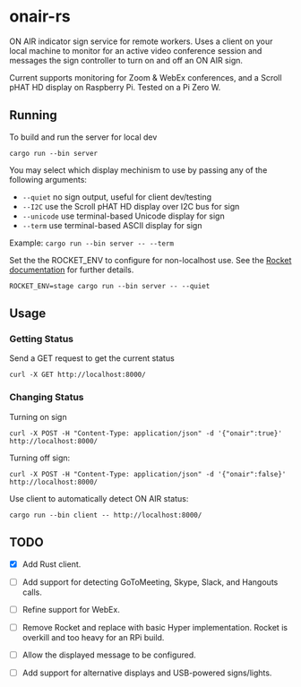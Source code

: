 # onair-rs
ON AIR indicator sign service for remote workers. Uses a client on your local machine to monitor for an active video conference session and messages the sign controller to turn on and off an ON AIR sign.

Current supports monitoring for Zoom & WebEx conferences, and a Scroll pHAT HD display on Raspberry Pi. Tested on a Pi Zero W.

## Running
To build and run the server for local dev

```cargo run --bin server```

You may select which display mechinism to use by passing any of the following arguments:
- `--quiet` no sign output, useful for client dev/testing
- `--I2C` use the Scroll pHAT HD display over I2C bus for sign
- `--unicode` use terminal-based Unicode display for sign
- `--term` use terminal-based ASCII display for sign

Example:
```cargo run --bin server -- --term```

Set the the ROCKET_ENV to configure for non-localhost use. See the [Rocket documentation](https://rocket.rs/v0.4/guide/configuration/) for further details.

```ROCKET_ENV=stage cargo run --bin server -- --quiet```

## Usage

### Getting Status

Send a GET request to get the current status

```curl -X GET http://localhost:8000/```

### Changing Status

Turning on sign

```curl -X POST -H "Content-Type: application/json" -d '{"onair":true}' http://localhost:8000/```

Turning off sign:

```curl -X POST -H "Content-Type: application/json" -d '{"onair":false}' http://localhost:8000/```

Use client to automatically detect ON AIR status:

```cargo run --bin client -- http://localhost:8000/```


## TODO
- [x] Add Rust client.
- [ ] Add support for detecting GoToMeeting, Skype, Slack, and Hangouts calls.
- [ ] Refine support for WebEx.
- [ ] Remove Rocket and replace with basic Hyper implementation. Rocket is overkill and too heavy for an RPi build.
- [ ] Allow the displayed message to be configured.
- [ ] Add support for alternative displays and USB-powered signs/lights.

